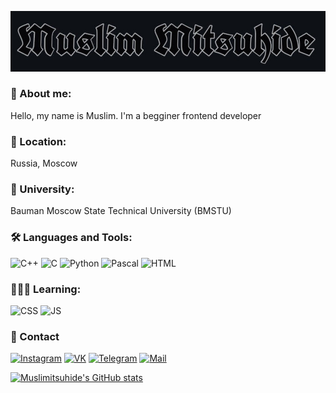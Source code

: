 [![Header](https://github.com/muslimitsuhide/muslimitsuhide/blob/main/assets/ty.jpg)](https://www.instagram.com/muslimitsuhide/)

### 👤 About me:
Hello, my name is Muslim. I'm a begginer frontend developer

### 📍 Location:
Russia, Moscow

### 🏢 University:
Bauman Moscow State Technical University (BMSTU)

### 🛠 Languages and Tools:
![C++](https://img.shields.io/badge/-C++-2F4F4F?style=for-the-badge&logo=C%2b%2b&logoColor=1E90FF)
![C](https://img.shields.io/badge/-C-2F4F4F?style=for-the-badge&logo=C&logoColor=4169E1)
![Python](https://img.shields.io/badge/-Python-2F4F4F?style=for-the-badge&logo=python&logoColor=orange)
![Pascal](https://img.shields.io/badge/-Pascal-2F4F4F?style=for-the-badge&logo=pascal&logoColor=orange)
![HTML](https://img.shields.io/badge/-HTML-2F4F4F?style=for-the-badge&logo=HyperTextMarkupLanguage&logoColor=1E90FF)

### 👨🏻‍💻 Learning:
![CSS](https://img.shields.io/badge/-CSS-2F4F4F?style=for-the-badge&logo=CascadingStyleSheets&logoColor=1E90FF)
![JS](https://img.shields.io/badge/-JavaScript-2F4F4F?style=for-the-badge&logo=JavaScript&logoColor=)
### 📲 Contact
[![Instagram](https://img.shields.io/badge/-Instagram-2F4F4F?style=for-the-badge&logo=instagram&logoColor=FF7F50)](https://www.instagram.com/muslimitsuhide/)
[![VK](https://img.shields.io/badge/-vkontakte-2F4F4F?style=for-the-badge&logo=vk&logoColor=4169E1)](https://vk.com/muslimitsuhide)
[![Telegram](https://img.shields.io/badge/-telegram-2F4F4F?style=for-the-badge&logo=telegram&logoColor=4169E1)](https://t.me/muslimitsuhide)
[![Mail](https://img.shields.io/badge/-mail-2F4F4F?style=for-the-badge&logo=mail.ru&logoColor=FF7F50)](https://e.mail.ru/cgi-bin/sentmsg?To=mamad.muslim@mail.ru&from=otvet&afterReload=1)

[![Muslimitsuhide's GitHub stats](https://github-readme-stats.vercel.app/api?username=muslimitsuhide&show_icons=true&theme=dark&hide=issues,contribs)](https://github.com/muslimitsuhide/)
